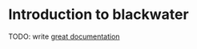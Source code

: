 # Introduction to blackwater

TODO: write [great documentation](http://jacobian.org/writing/great-documentation/what-to-write/)

